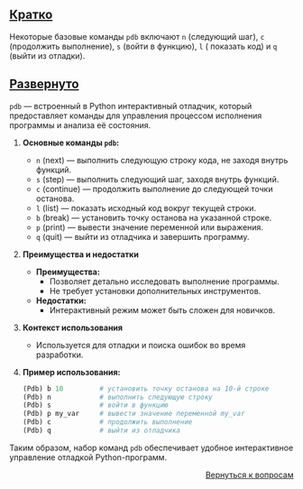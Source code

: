 ## <u>Кратко</u>

Некоторые базовые команды `pdb` включают `n` (следующий шаг), `c` (продолжить выполнение), `s` (войти в функцию), `l` (
показать код) и `q` (выйти из отладки).

## <u>Развернуто</u>

`pdb` — встроенный в Python интерактивный отладчик, который предоставляет команды для управления процессом исполнения
программы и анализа её состояния.

1. **Основные команды `pdb`:**
    - `n` (next) — выполнить следующую строку кода, не заходя внутрь функций.
    - `s` (step) — выполнить следующий шаг, заходя внутрь функций.
    - `c` (continue) — продолжить выполнение до следующей точки останова.
    - `l` (list) — показать исходный код вокруг текущей строки.
    - `b` (break) — установить точку останова на указанной строке.
    - `p` (print) — вывести значение переменной или выражения.
    - `q` (quit) — выйти из отладчика и завершить программу.

2. **Преимущества и недостатки**
    - **Преимущества:**
        - Позволяет детально исследовать выполнение программы.
        - Не требует установки дополнительных инструментов.
    - **Недостатки:**
        - Интерактивный режим может быть сложен для новичков.

3. **Контекст использования**
    - Используется для отладки и поиска ошибок во время разработки.

4. **Пример использования:**
    ```python
    (Pdb) b 10         # установить точку останова на 10-й строке
    (Pdb) n            # выполнить следующую строку
    (Pdb) s            # войти в функцию
    (Pdb) p my_var     # вывести значение переменной my_var
    (Pdb) c            # продолжить выполнение
    (Pdb) q            # выйти из отладчика
    ```

Таким образом, набор команд `pdb` обеспечивает удобное интерактивное управление отладкой Python-программ.

<div align="right">

[Вернуться к вопросам](../Вопросы.md)

</div>
